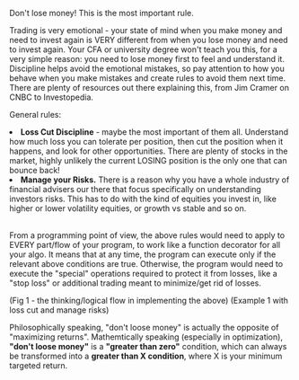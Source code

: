 Don't lose money! This is the most important rule.

Trading is very emotional - your state of mind when you make money and need to invest again is VERY different from when you lose money and need to invest again. Your CFA or university degree won't teach you this, for a very simple reason: you need to lose money first to feel and understand it. Discipline helps avoid the emotional mistakes, so pay attention to how you behave when you make mistakes and create rules to avoid them next time. There are plenty of resources out there explaining this, from Jim Cramer on CNBC to Investopedia.

General rules:
<li><b>Loss Cut Discipline</b> - maybe the most important of them all. Understand how much loss you can tolerate per position, then cut the position when it happens, and look for other opportunities. There are plenty of stocks in the market, highly unlikely the current LOSING position is the only one that can bounce back!</li>
<li><b>Manage your Risks.</b> There is a reason why you have a whole industry of financial advisers our there that focus specifically on understanding investors risks. This has to do with the kind of equities you invest in, like higher or lower volatility equities, or growth vs stable and so on.</li>

<br>From a programming point of view, the above rules would need to apply to EVERY part/flow of your program, to work like a function decorator for all your algo. It means that at any time, the program can execute only if the relevant above conditions are true. Otherwise, the program would need to execute the "special" operations required to protect it from losses, like a "stop loss" or additional trading meant to minimize/get rid of losses.

(Fig 1 - the thinking/logical flow in implementing the above)
(Example 1 with loss cut and manage risks)

Philosophically speaking, "don't loose money" is actually the opposite of "maximizing returns". Mathemtically speaking (especially in optimization), <b>"don't loose money"</b> is a <b>"greater than zero"</b> condition, which can always be transformed into a <b>greater than X condition</b>, where X is your minimum targeted return.
